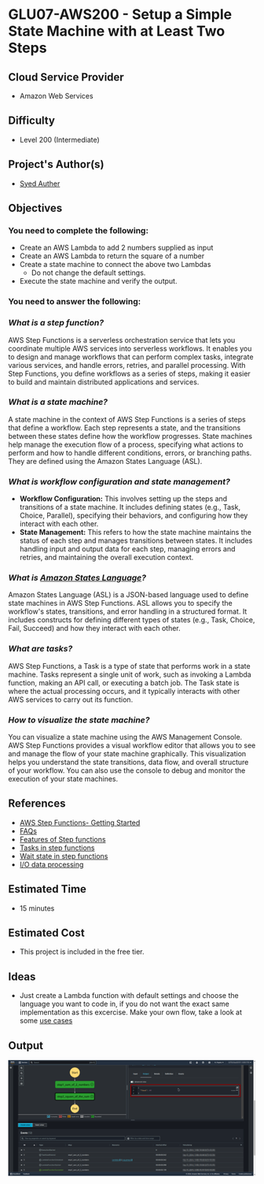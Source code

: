 # GLU07-AWS200 - Setup a Simple State Machine with at Least Two Steps
## Cloud Service Provider
- Amazon Web Services

## Difficulty
- Level 200 (Intermediate)

## Project's Author(s)

- [Syed Auther](https://twitter.com/syedauther)

## Objectives

### You need to complete the following:
* Create an AWS Lambda to add 2 numbers supplied as input
* Create an AWS Lambda to return the square of a number
* Create a state machine to connect the above two Lambdas
	* Do not change the default settings.
* Execute the state machine and verify the output.

### You need to answer the following:
### ***What is a step function?*** 

AWS Step Functions is a serverless orchestration service that lets you coordinate multiple AWS services into serverless workflows. It enables you to design and manage workflows that can perform complex tasks, integrate various services, and handle errors, retries, and parallel processing. With Step Functions, you define workflows as a series of steps, making it easier to build and maintain distributed applications and services.

### ***What is a state machine?***

A state machine in the context of AWS Step Functions is a series of steps that define a workflow. Each step represents a state, and the transitions between these states define how the workflow progresses. State machines help manage the execution flow of a process, specifying what actions to perform and how to handle different conditions, errors, or branching paths. They are defined using the Amazon States Language (ASL).

### ***What is workflow configuration and  state management?***

- **Workflow Configuration:** This involves setting up the steps and transitions of a state machine. It includes defining states (e.g., Task, Choice, Parallel), specifying their behaviors, and configuring how they interact with each other.
- **State Management:** This refers to how the state machine maintains the status of each step and manages transitions between states. It includes handling input and output data for each step, managing errors and retries, and maintaining the overall execution context.


### ***What is [Amazon States Language](https://docs.aws.amazon.com/step-functions/latest/dg/concepts-amazon-states-language.html)?***

Amazon States Language (ASL) is a JSON-based language used to define state machines in AWS Step Functions. ASL allows you to specify the workflow's states, transitions, and error handling in a structured format. It includes constructs for defining different types of states (e.g., Task, Choice, Fail, Succeed) and how they interact with each other.

### ***What are tasks?***

AWS Step Functions, a Task is a type of state that performs work in a state machine. Tasks represent a single unit of work, such as invoking a Lambda function, making an API call, or executing a batch job. The Task state is where the actual processing occurs, and it typically interacts with other AWS services to carry out its function.

### ***How to visualize the state machine?***

You can visualize a state machine using the AWS Management Console. AWS Step Functions provides a visual workflow editor that allows you to see and manage the flow of your state machine graphically. This visualization helps you understand the state transitions, data flow, and overall structure of your workflow. You can also use the console to debug and monitor the execution of your state machines.

## References
- [AWS Step Functions- Getting Started](https://aws.amazon.com/step-functions/)
- [FAQs](https://aws.amazon.com/step-functions/faqs/)
- [Features of Step functions](https://aws.amazon.com/step-functions/features/)
- [Tasks in step functions](https://docs.aws.amazon.com/step-functions/latest/dg/amazon-states-language-task-state.html)
- [Wait state in step functions](https://docs.aws.amazon.com/step-functions/latest/dg/amazon-states-language-wait-state.html)
- [I/O data  processing ](https://docs.aws.amazon.com/step-functions/latest/dg/concepts-input-output-filtering.html)

## Estimated Time
- 15 minutes 

## Estimated Cost
- This project is included in the free tier. 

## Ideas
- Just create a Lambda function with default settings and choose the language you want to code in, if you do not want the exact same implementation as this excercise. Make your own flow, take a look at some [use cases](https://aws.amazon.com/step-functions/use-cases/)

## Output
![alt text](Image.png)
